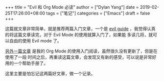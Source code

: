+++title = "Evil 和 Org Mode 必读"author = ["Dylan Yang"]date = 2019-02-25T17:26:00+08:00tags = ["笔记"]categories = ["Emacs"]draft = false+++这篇就文章非常简单，就是推荐两篇入门文章，一个是[evil guide](https://github.com/noctuid/evil-guide) ，我觉得认真的将这篇文章读完，对于 Evil Mode 的使用就算入门了，如果能多读几将，就可以自由的使用 Evil mode 了。[另外一篇文章](http://mudan.github.io/Emacs/The%5FOrg%5FManual/The%5FOrg%5FManual.html) 是我的 Org Mode 的使用入门阅读，虽然很久没有更新了，但是在使用了一段时间之后，再重读这篇文章，会发现又有新的感受，可以说是非常好用的一个帮助手册了。这里主要是怕忘记这两篇好文章，做一个记录。
